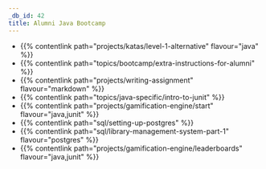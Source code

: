 ```yaml
---
_db_id: 42
title: Alumni Java Bootcamp
---
```


- {{% contentlink path="projects/katas/level-1-alternative" flavour="java" %}}
- {{% contentlink path="topics/bootcamp/extra-instructions-for-alumni" %}}
- {{% contentlink path="projects/writing-assignment" flavour="markdown" %}}
- {{% contentlink path="topics/java-specific/intro-to-junit" %}}
- {{% contentlink path="projects/gamification-engine/start" flavour="java,junit" %}}
- {{% contentlink path="sql/setting-up-postgres" %}}
- {{% contentlink path="sql/library-management-system-part-1" flavour="postgres" %}}
- {{% contentlink path="projects/gamification-engine/leaderboards" flavour="java,junit" %}}
